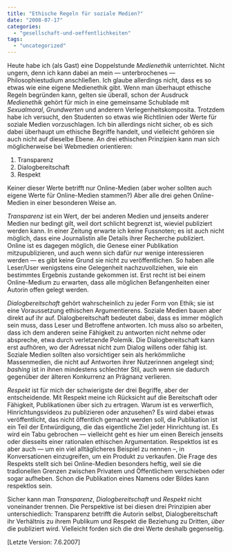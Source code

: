 ```yaml
---
title: "Ethische Regeln für soziale Medien?"
date: "2008-07-17"
categories: 
  - "gesellschaft-und-oeffentlichkeiten"
tags: 
  - "uncategorized"
---
```


Heute habe ich (als Gast) eine Doppelstunde _Medienethik_ unterrichtet. Nicht ungern, denn ich kann dabei an mein — unterbrochenes — Philosophiestudium anschließen. Ich glaube allerdings nicht, dass es so etwas wie eine eigene Medienethik gibt. Wenn man überhaupt ethische Regeln begründen kann, gelten sie überall, schon der Ausdruck _Medienethik_ gehört für mich in eine gemeinsame Schublade mit _Sexualmoral_, _Grundwerten_ und anderern Verlegenheitskomposita. Trotzdem habe ich versucht, den Studenten so etwas wie Richtlinien oder Werte für soziale Medien vorzuschlagen. Ich bin allerdings nicht sicher, ob es sich dabei überhaupt um ethische Begriffe handelt, und vielleicht gehören sie auch nicht auf dieselbe Ebene. An drei ethischen Prinzipien kann man sich möglicherweise bei Webmedien orientieren:

1. Transparenz
2. Dialogbereitschaft
3. Respekt

Keiner dieser Werte betrifft nur Online-Medien (aber woher sollten auch eigene Werte für Online-Medien stammen?) Aber alle drei gehen Online-Medien in einer besonderen Weise an.

_Transparenz_ ist ein Wert, der bei anderen Medien und jenseits anderer Medien nur bedingt gilt, weil dort schlicht begrenzt ist, wieviel publiziert werden kann. In einer Zeitung erwarte ich keine Fussnoten; es ist auch nicht möglich, dass eine Journalistin alle Details ihrer Recherche publiziert. Online ist es dagegen möglich, die Genese einer Publikation mitzupublizieren, und auch wenn sich dafür nur wenige interessieren werden — es gibt keine Grund sie nicht zu veröffentlichen. So haben alle Leser/User wenigstens eine Gelegenheit nachzuvollziehen, wie ein bestimmtes Ergebnis zustande gekommen ist. Erst recht ist bei einem Online-Medium zu erwarten, dass alle möglichen Befangenheiten einer Autorin offen gelegt werden.

_Dialogbereitschaft_ gehört wahrscheinlich zu jeder Form von Ethik; sie ist eine Voraussetzung ethischen Argumentierens. Soziale Medien bauen aber direkt auf ihr auf. Dialogbereitschaft bedeutet dabei, dass es immer möglich sein muss, dass Leser und Betroffene antworten. Ich muss also so arbeiten, dass ich dem anderen seine Fähigkeit zu antworten nicht nehme oder abspreche, etwa durch verletzende Polemik. Die Dialogbereitschaft kann erst aufhören, wo der Adressat nicht zum Dialog willens oder fähig ist. Soziale Medien sollten also vorsichtiger sein als herkömmliche Massenmedien, die nicht auf Antworten ihrer Nutzerinnen angelegt sind; _bashing_ ist in ihnen mindestens schlechter Stil, auch wenn sie dadurch gegenüber der älteren Konkurrenz an Prägnanz verlieren.

_Respekt_ ist für mich der schwierigste der drei Begriffe, aber der entscheidende. Mit Respekt meine ich Rücksicht auf die Bereitschaft oder Fähigkeit, Publikationen über sich zu ertragen. Warum ist es verwerflich, Hinrichtungsvideos zu publizieren oder anzusehen? Es wird dabei etwas veröffentlicht, das nicht öffentlich gemacht werden soll, die Publikation ist ein Teil der Entwürdigung, die das eigentliche Ziel jeder Hinrichtung ist. Es wird ein Tabu gebrochen — vielleicht geht es hier um einen Bereich jenseits oder diesseits einer rationalen ethischen Argumentation. Respektlos ist es aber auch — um ein viel alltäglicheres Beispiel zu nennen –, in Konversationen einzugreifen, um ein Produkt zu verkaufen. Die Frage des Respekts stellt sich bei Online-Medien besonders heftig, weil sie die tradionellen Grenzen zwischen Privatem und Öffentlichem verschieben oder sogar aufheben. Schon die Publikation eines Namens oder Bildes kann respektlos sein.

Sicher kann man _Transparenz_, _Dialogbereitschaft_ und _Respekt_ nicht voneinander trennen. Die Perspektive ist bei diesen drei Prinzipien aber unterschiedlich: Transparenz betrifft die Autorin selbst, Dialogbereitschaft ihr Verhältnis zu ihrem Publikum und Respekt die Beziehung zu Dritten, _über_ die publiziert wird. Vielleicht forden sich die drei Werte deshalb gegenseitig.

\[Letzte Version: 7.6.2007\]
